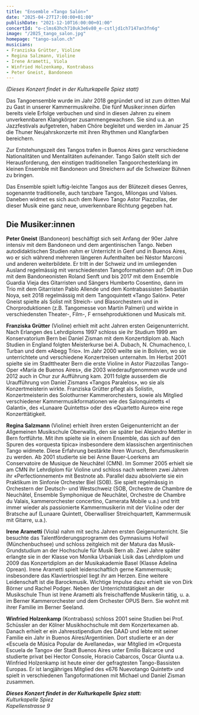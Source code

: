 ```yaml
---
title: "Ensemble «Tango Salón»"
date: "2025-04-27T17:00:00+01:00"
publishDate: "2021-12-10T16:00:00+01:00"
concertId: "o-clms63hch710uk3e6v80_e-cstljd1ch7147an3fn6g"
image: "/2025_tango_salon.jpg"
homepage: "tango-salon.ch"
musicians:
- Franziska Grütter, Violine
- Regina Salzmann, Violine
- Irene Arametti, Viola
- Winfried Holzenkamp, Kontrabass
- Peter Gneist, Bandoneon
---
```


_(Dieses Konzert findet in der Kulturkapelle Spiez statt)_  

Das Tangoensemble wurde im Jahr 2018 gegründet und ist zum
dritten Mal zu Gast in unserer Kammermusikreihe.
Die fünf Musiker:innen dürfen bereits viele Erfolge verbuchen und
sind in diesen Jahren zu einem unverkennbaren Klangkörper zusammengewachsen. 
Sie sind u.a. an Jazzfestivals aufgetreten, haben Chöre begleitet
und werden im Januar 25 die Thuner Neujahrskonzerte mit ihren 
Rhythmen und Klangfarben bereichern. 

Zur Entstehungszeit des Tangos trafen in Buenos Aires ganz verschiedene 
Nationalitäten und Mentalitäten aufeinander. Tango Salón
stellt sich der Herausforderung, den einstigen traditionellen Tangoorchesterklang
im kleinen Ensemble mit Bandoneon und Streichern
auf die Schweizer Bühnen zu bringen.

Das Ensemble spielt luftig-leichte Tangos aus der Blütezeit dieses
Genres, sogenannte traditionelle, auch tanzbare Tangos, Milongas
und Valses. Daneben widmet es sich auch dem Nuevo Tango Astor
Piazzollas, der dieser Musik eine ganz neue, unverkennbare Richtung
gegeben hat.

## Die Musiker:innen

__Peter Gneist__ (Bandoneon) beschäftigt sich seit Anfang der 90er Jahre
intensiv mit dem Bandoneon und dem argentinischen Tango. Neben 
autodidaktischen Studien nahm er Unterricht in Genf und in Buenos Aires,
wo er sich während mehreren längeren Aufenthalten bei Néstor Marconi
und anderen weiterbildete. Er tritt in der Schweiz und im umliegenden
Ausland regelmässig mit verschiedensten Tangoformationen auf: Oft im
Duo mit dem Bandoneonisten Roland Senft und bis 2017 mit dem
Ensemble Guardia Vieja des Gitarristen und Sängers Humberto
Cosentino, dann im Trio mit dem Gitarristen Pablo Allende und dem
Kontrabassisten Sebastián Noya, seit 2018 regelmässig mit dem
Tangoquintett «Tango Salón». Peter Gneist spielte als Solist mit Streich-
und Blasorchestern und in Chorproduktionen (z.B. Tangomesse von
Martín Palmeri) und wirkte in verschiedensten Theater-, Film-, F
ernsehproduktionen und Musicals mit.

__Franziska Grütter__ (Violine) erhielt mit acht Jahren ersten Geigenunterricht.
Nach Erlangen des Lehrdiploms 1997 schloss sie ihr Studium
1999 am Konservatorium Bern bei Daniel Zisman mit dem Konzertdiplom ab.
Nach Studien in England folgten Meisterkurse bei A. Dubach,
N. Chumachenco, I. Turban und dem «Abegg Trio». Im Jahr 2000 weilte
sie in Bolivien, wo sie unterrichtete und verschiedene Konzertreisen
unternahm. Im Herbst 2001 spielte sie im Stadttheater Bern die erste
Violine in Astor Piazzollas Tango-Oper «María de Buenos Aires», die
2003 wiederaufgenommen wurde und 2012 auch in Chur zur Aufführung kam. 
2011 folgte ausserdem die Uraufführung von Daniel Zismans
«Tangos Paralelos», wo sie als Konzertmeisterin wirkte. Franziska
Grütter pflegt als Solistin, Konzertmeisterin des Solothurner Kammerorchesters, 
sowie als Mitglied verschiedener Kammermusikformationen
wie des Salonquintetts «I Galanti», des «Lunaare Quintetts» oder des
«Quartetto Aureo» eine rege Konzerttätigkeit.

__Regina Salzmann__ (Violine) erhielt ihren ersten Geigenunterricht an der
Allgemeinen Musikschule Oberwallis, den sie später bei Alejandro Mettler 
in Bern fortführte. Mit ihm spielte sie in einem Ensemble, das sich auf
den Spuren des «orquesta tipica» insbesondere dem klassischen argentinischen
Tango widmete. Diese Erfahrung bestärkte ihren Wunsch,
Berufsmusikerin zu werden. Ab 2001 studierte sie bei Anne Bauer-Loerkens
am Conservatoire de Musique de Neuchâtel (CMN). Im Sommer
2005 erhielt sie am CMN ihr Lehrdiplom für Violine und schloss nach
weiteren zwei Jahren ihr «Perfectionnement» mit Bestnote ab. Parallel
dazu absolvierte sie ein Praktikum im Sinfonie Orchester Biel (SOB). Sie
spielt regelmässig in Orchestern der Deutsch- und Westschweiz (SOB,
Orchestre de Chambre de Neuchâtel, Ensemble Symphonique de
Neuchâtel, Orchestre de Chambre du Valais, kammerorchester concertino,
Camerata Mobile u.a.) und tritt immer wieder als passionierte
Kammermusikerin mit der Violine oder der Bratsche auf (Lunaare Quintett,
Oberwalliser Streichquartett, Kammermusik mit Gitarre, u.a.).

__Irene Arametti__ (Viola) nahm mit sechs Jahren ersten Geigenunterricht.
Sie besuchte das Talentförderungsprogramm des Gymnasiums Hofwil
(Münchenbuchsee) und schloss zeitgleich mit der Matura das Musik-Grundstudium
an der Hochschule für Musik Bern ab. Zwei Jahre später
erlangte sie in der Klasse von Monika Urbaniak Lisik das Lehrdiplom
und 2009 das Konzertdiplom an der Musikakademie Basel (Klasse
Adelina Oprean). Irene Arametti spielt leidenschaftlich gerne Kammermusik;
insbesondere das Klaviertriospiel liegt ihr am Herzen. Eine
weitere Leidenschaft ist die Barockmusik. Wichtige Impulse dazu erhielt
sie von Dirk Börner und Rachel Podger. Neben der Unterrichtstätigkeit
an der Musikschule Thun ist Irene Arametti als freischaffende Musikerin
tätig, u. a. im Berner Kammerorchester und dem Orchester OPUS Bern.
Sie wohnt mit ihrer Familie im Berner Seeland.

__Winfried Holzenkamp__ (Kontrabass) schloss 2001 seine Studien bei
Prof. Schüssler an der Kölner Musikhochschule mit dem Konzertexamen
ab. Danach erhielt er ein Jahresstipendium des DAAD und lebte
mit seiner Familie ein Jahr in Buenos Aires/Argentinien. Dort studierte er
an der «Escuela de Música Popular de Avellaneda», war Mitglied im
«Orquesta Escuela de Tango» der Stadt Buenos Aires unter Emilio 
Balcarce und studierte privat bei Hector Console, Horacio Cabarcos, Oscar
Giunta u.a. Winfried Holzenkamp ist heute einer der gefragtesten
Tango-Bassisten Europas. Er ist langjähriges Mitglied des «676
Nuevotango Quintett» und spielt in verschiedenen Tangoformationen mit 
Michael und Daniel Zisman zusammen.

___Dieses Konzert findet in der Kulturkapelle Spiez statt:___  
_Kulturkapelle Spiez_  
_Kapellenstrasse 9_


